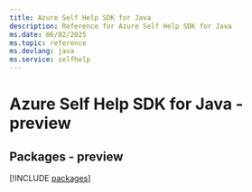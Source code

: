```yaml
---
title: Azure Self Help SDK for Java
description: Reference for Azure Self Help SDK for Java
ms.date: 06/02/2025
ms.topic: reference
ms.devlang: java
ms.service: selfhelp
---
```

# Azure Self Help SDK for Java - preview
## Packages - preview
[!INCLUDE [packages](self-help-index.md)]